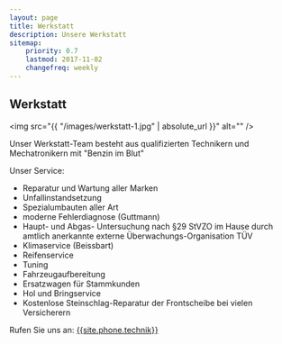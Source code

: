 ```yaml
---
layout: page
title: Werkstatt
description: Unsere Werkstatt
sitemap:
    priority: 0.7
    lastmod: 2017-11-02
    changefreq: weekly
---
```


## Werkstatt

<span class="image main"><img src="{{ "/images/werkstatt-1.jpg" | absolute_url }}" alt="" /></span>

Unser Werkstatt-Team besteht aus qualifizierten Technikern und Mechatronikern mit "Benzin im Blut"

Unser Service:

* Reparatur und Wartung aller Marken
* Unfallinstandsetzung
* Spezialumbauten aller Art
* moderne Fehlerdiagnose (Guttmann)
* Haupt- und Abgas- Untersuchung nach §29 StVZO im Hause durch amtlich anerkannte externe Überwachungs-Organisation TÜV
* Klimaservice (Beissbart)
* Reifenservice
* Tuning
* Fahrzeugaufbereitung
* Ersatzwagen für Stammkunden
* Hol und Bringservice
* Kostenlose Steinschlag-Reparatur der Frontscheibe bei vielen Versicherern

Rufen Sie uns an: [{{site.phone.technik}}](tel:{{site.phone.technik}})
